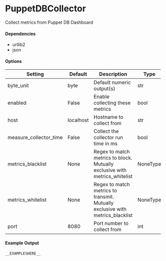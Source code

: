 <!--This file was generated from the python source
Please edit the source to make changes
-->
PuppetDBCollector
=====

Collect metrics from Puppet DB Dashboard

#### Dependencies

 * urllib2
 * json


#### Options

Setting | Default | Description | Type
--------|---------|-------------|-----
byte_unit | byte | Default numeric output(s) | str
enabled | False | Enable collecting these metrics | bool
host | localhost | Hostname to collect from | str
measure_collector_time | False | Collect the collector run time in ms | bool
metrics_blacklist | None | Regex to match metrics to block. Mutually exclusive with metrics_whitelist | NoneType
metrics_whitelist | None | Regex to match metrics to transmit. Mutually exclusive with metrics_blacklist | NoneType
port | 8080 | Port number to collect from | int

#### Example Output

```
__EXAMPLESHERE__
```

